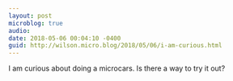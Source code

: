 ```yaml
---
layout: post
microblog: true
audio: 
date: 2018-05-06 00:04:10 -0400
guid: http://wilson.micro.blog/2018/05/06/i-am-curious.html
---
```

I am curious about doing a microcars. Is there a way to try it out?
